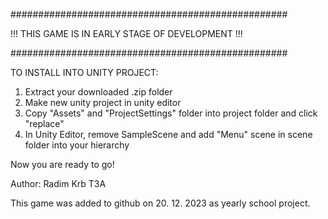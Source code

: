 
##################################################

!!! THIS GAME IS IN EARLY STAGE OF DEVELOPMENT !!!

##################################################

TO INSTALL INTO UNITY PROJECT:

1. Extract your downloaded .zip folder
2. Make new unity project in unity editor
3. Copy "Assets" and "ProjectSettings" folder into project folder and click "replace"
4. In Unity Editor, remove SampleScene and add "Menu" scene in scene folder into your hierarchy

Now you are ready to go!

Author: Radim Krb T3A

This game was added to github on 20. 12. 2023 as yearly school project.